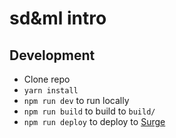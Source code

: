 # sd&ml intro

## Development

- Clone repo
- `yarn install`
- `npm run dev` to run locally
- `npm run build` to build to `build/`
- `npm run deploy` to deploy to [Surge](https://surge.sh/)
